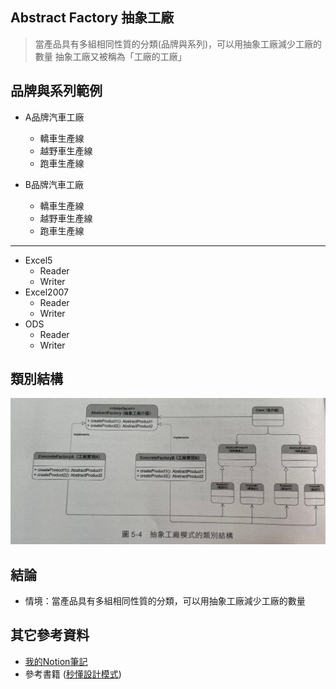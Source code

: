 ## Abstract Factory 抽象工廠

> 當產品具有多組相同性質的分類(品牌與系列)，可以用抽象工廠減少工廠的數量
> 抽象工廠又被稱為「工廠的工廠」

## 品牌與系列範例
- A品牌汽車工廠
  - 轎車生產線
  - 越野車生產線
  - 跑車生產線

- B品牌汽車工廠
  - 轎車生產線
  - 越野車生產線
  - 跑車生產線

---

- Excel5
  - Reader
  - Writer
- Excel2007
  - Reader
  - Writer
- ODS
  - Reader
  - Writer

## 類別結構
![抽象工廠模式的類別結構.png](img.png)

## 結論
- 情境：當產品具有多組相同性質的分類，可以用抽象工廠減少工廠的數量

## 其它參考資料

- [我的Notion筆記](https://iced-droplet-883.notion.site/Abstract-Factory-73a3a3f6622f46309e865783e29d4125)
- 參考書籍 ([秒懂設計模式](https://www.books.com.tw/products/0010910659))